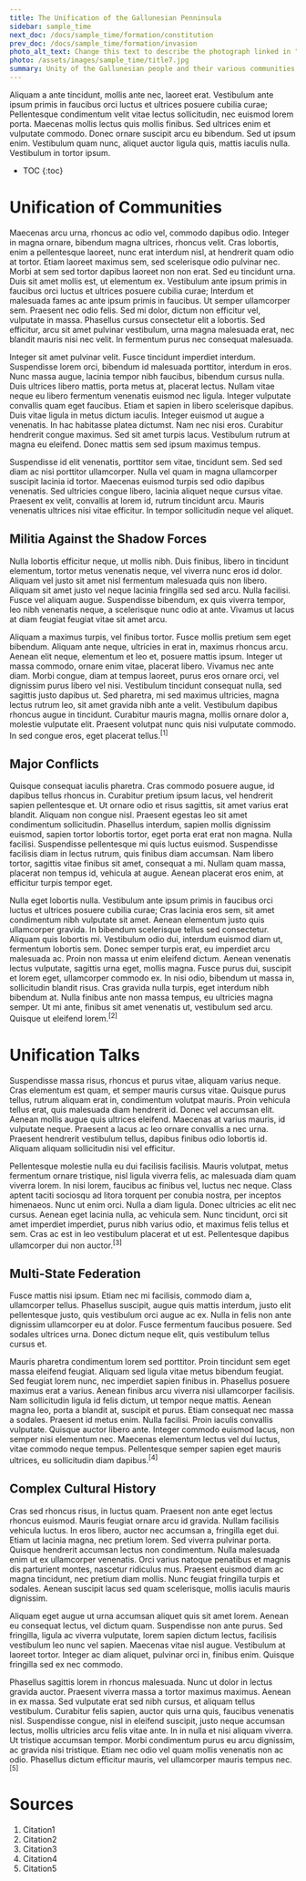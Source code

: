 ```yaml
---
title: The Unification of the Gallunesian Penninsula
sidebar: sample_time
next_doc: /docs/sample_time/formation/constitution
prev_doc: /docs/sample_time/formation/invasion
photo_alt_text: Change this text to describe the photograph linked in "photo".
photo: /assets/images/sample_time/title7.jpg
summary: Unity of the Gallunesian people and their various communities.
---
```


Aliquam a ante tincidunt, mollis ante nec, laoreet erat. Vestibulum ante ipsum primis in faucibus orci luctus et ultrices posuere cubilia curae; Pellentesque condimentum velit vitae lectus sollicitudin, nec euismod lorem porta. Maecenas mollis lectus quis mollis finibus. Sed ultrices enim et vulputate commodo. Donec ornare suscipit arcu eu bibendum. Sed ut ipsum enim. Vestibulum quam nunc, aliquet auctor ligula quis, mattis iaculis nulla. Vestibulum in tortor ipsum. 

* TOC
{:toc}

# Unification of Communities

Maecenas arcu urna, rhoncus ac odio vel, commodo dapibus odio. Integer in magna ornare, bibendum magna ultrices, rhoncus velit. Cras lobortis, enim a pellentesque laoreet, nunc erat interdum nisl, at hendrerit quam odio at tortor. Etiam laoreet maximus sem, sed scelerisque odio pulvinar nec. Morbi at sem sed tortor dapibus laoreet non non erat. Sed eu tincidunt urna. Duis sit amet mollis est, ut elementum ex. Vestibulum ante ipsum primis in faucibus orci luctus et ultrices posuere cubilia curae; Interdum et malesuada fames ac ante ipsum primis in faucibus. Ut semper ullamcorper sem. Praesent nec odio felis. Sed mi dolor, dictum non efficitur vel, vulputate in massa. Phasellus cursus consectetur elit a lobortis. Sed efficitur, arcu sit amet pulvinar vestibulum, urna magna malesuada erat, nec blandit mauris nisi nec velit. In fermentum purus nec consequat malesuada.

Integer sit amet pulvinar velit. Fusce tincidunt imperdiet interdum. Suspendisse lorem orci, bibendum id malesuada porttitor, interdum in eros. Nunc massa augue, lacinia tempor nibh faucibus, bibendum cursus nulla. Duis ultrices libero mattis, porta metus at, placerat lectus. Nullam vitae neque eu libero fermentum venenatis euismod nec ligula. Integer vulputate convallis quam eget faucibus. Etiam et sapien in libero scelerisque dapibus. Duis vitae ligula in metus dictum iaculis. Integer euismod ut augue a venenatis. In hac habitasse platea dictumst. Nam nec nisi eros. Curabitur hendrerit congue maximus. Sed sit amet turpis lacus. Vestibulum rutrum at magna eu eleifend. Donec mattis sem sed ipsum maximus tempus.

Suspendisse id elit venenatis, porttitor sem vitae, tincidunt sem. Sed sed diam ac nisi porttitor ullamcorper. Nulla vel quam in magna ullamcorper suscipit lacinia id tortor. Maecenas euismod turpis sed odio dapibus venenatis. Sed ultricies congue libero, lacinia aliquet neque cursus vitae. Praesent ex velit, convallis at lorem id, rutrum tincidunt arcu. Mauris venenatis ultrices nisi vitae efficitur. In tempor sollicitudin neque vel aliquet.

## Militia Against the Shadow Forces

Nulla lobortis efficitur neque, ut mollis nibh. Duis finibus, libero in tincidunt elementum, tortor metus venenatis neque, vel viverra nunc eros id dolor. Aliquam vel justo sit amet nisl fermentum malesuada quis non libero. Aliquam sit amet justo vel neque lacinia fringilla sed sed arcu. Nulla facilisi. Fusce vel aliquam augue. Suspendisse bibendum, ex quis viverra tempor, leo nibh venenatis neque, a scelerisque nunc odio at ante. Vivamus ut lacus at diam feugiat feugiat vitae sit amet arcu.

Aliquam a maximus turpis, vel finibus tortor. Fusce mollis pretium sem eget bibendum. Aliquam ante neque, ultricies in erat in, maximus rhoncus arcu. Aenean elit neque, elementum et leo et, posuere mattis ipsum. Integer ut massa commodo, ornare enim vitae, placerat libero. Vivamus nec ante diam. Morbi congue, diam at tempus laoreet, purus eros ornare orci, vel dignissim purus libero vel nisi. Vestibulum tincidunt consequat nulla, sed sagittis justo dapibus ut. Sed pharetra, mi sed maximus ultricies, magna lectus rutrum leo, sit amet gravida nibh ante a velit. Vestibulum dapibus rhoncus augue in tincidunt. Curabitur mauris magna, mollis ornare dolor a, molestie vulputate elit. Praesent volutpat nunc quis nisi vulputate commodo. In sed congue eros, eget placerat tellus.<sup>[1]</sup>

## Major Conflicts

Quisque consequat iaculis pharetra. Cras commodo posuere augue, id dapibus tellus rhoncus in. Curabitur pretium ipsum lacus, vel hendrerit sapien pellentesque et. Ut ornare odio et risus sagittis, sit amet varius erat blandit. Aliquam non congue nisl. Praesent egestas leo sit amet condimentum sollicitudin. Phasellus interdum, sapien mollis dignissim euismod, sapien tortor lobortis tortor, eget porta erat erat non magna. Nulla facilisi. Suspendisse pellentesque mi quis luctus euismod. Suspendisse facilisis diam in lectus rutrum, quis finibus diam accumsan. Nam libero tortor, sagittis vitae finibus sit amet, consequat a mi. Nullam quam massa, placerat non tempus id, vehicula at augue. Aenean placerat eros enim, at efficitur turpis tempor eget.

Nulla eget lobortis nulla. Vestibulum ante ipsum primis in faucibus orci luctus et ultrices posuere cubilia curae; Cras lacinia eros sem, sit amet condimentum nibh vulputate sit amet. Aenean elementum justo quis ullamcorper gravida. In bibendum scelerisque tellus sed consectetur. Aliquam quis lobortis mi. Vestibulum odio dui, interdum euismod diam ut, fermentum lobortis sem. Donec semper turpis erat, eu imperdiet arcu malesuada ac. Proin non massa ut enim eleifend dictum. Aenean venenatis lectus vulputate, sagittis urna eget, mollis magna. Fusce purus dui, suscipit et lorem eget, ullamcorper commodo ex. In nisi odio, bibendum ut massa in, sollicitudin blandit risus. Cras gravida nulla turpis, eget interdum nibh bibendum at. Nulla finibus ante non massa tempus, eu ultricies magna semper. Ut mi ante, finibus sit amet venenatis ut, vestibulum sed arcu. Quisque ut eleifend lorem.<sup>[2]</sup>

# Unification Talks

Suspendisse massa risus, rhoncus et purus vitae, aliquam varius neque. Cras elementum est quam, et semper mauris cursus vitae. Quisque purus tellus, rutrum aliquam erat in, condimentum volutpat mauris. Proin vehicula tellus erat, quis malesuada diam hendrerit id. Donec vel accumsan elit. Aenean mollis augue quis ultrices eleifend. Maecenas at varius mauris, id vulputate neque. Praesent a lacus ac leo ornare convallis a nec urna. Praesent hendrerit vestibulum tellus, dapibus finibus odio lobortis id. Aliquam aliquam sollicitudin nisi vel efficitur.

Pellentesque molestie nulla eu dui facilisis facilisis. Mauris volutpat, metus fermentum ornare tristique, nisl ligula viverra felis, ac malesuada diam quam viverra lorem. In nisi lorem, faucibus ac finibus vel, luctus nec neque. Class aptent taciti sociosqu ad litora torquent per conubia nostra, per inceptos himenaeos. Nunc ut enim orci. Nulla a diam ligula. Donec ultricies ac elit nec cursus. Aenean eget lacinia nulla, ac vehicula sem. Nunc tincidunt, orci sit amet imperdiet imperdiet, purus nibh varius odio, et maximus felis tellus et sem. Cras ac est in leo vestibulum placerat et ut est. Pellentesque dapibus ullamcorper dui non auctor.<sup>[3]</sup>

## Multi-State Federation

Fusce mattis nisi ipsum. Etiam nec mi facilisis, commodo diam a, ullamcorper tellus. Phasellus suscipit, augue quis mattis interdum, justo elit pellentesque justo, quis vestibulum orci augue ac ex. Nulla in felis non ante dignissim ullamcorper eu at dolor. Fusce fermentum faucibus posuere. Sed sodales ultrices urna. Donec dictum neque elit, quis vestibulum tellus cursus et.

Mauris pharetra condimentum lorem sed porttitor. Proin tincidunt sem eget massa eleifend feugiat. Aliquam sed ligula vitae metus bibendum feugiat. Sed feugiat lorem nunc, nec imperdiet sapien finibus in. Phasellus posuere maximus erat a varius. Aenean finibus arcu viverra nisi ullamcorper facilisis. Nam sollicitudin ligula id felis dictum, ut tempor neque mattis. Aenean magna leo, porta a blandit at, suscipit et purus. Etiam consequat nec massa a sodales. Praesent id metus enim. Nulla facilisi. Proin iaculis convallis vulputate. Quisque auctor libero ante. Integer commodo euismod lacus, non semper nisi elementum nec. Maecenas elementum lectus vel dui luctus, vitae commodo neque tempus. Pellentesque semper sapien eget mauris ultrices, eu sollicitudin diam dapibus.<sup>[4]</sup>

## Complex Cultural History

Cras sed rhoncus risus, in luctus quam. Praesent non ante eget lectus rhoncus euismod. Mauris feugiat ornare arcu id gravida. Nullam facilisis vehicula luctus. In eros libero, auctor nec accumsan a, fringilla eget dui. Etiam ut lacinia magna, nec pretium lorem. Sed viverra pulvinar porta. Quisque hendrerit accumsan lectus non condimentum. Nulla malesuada enim ut ex ullamcorper venenatis. Orci varius natoque penatibus et magnis dis parturient montes, nascetur ridiculus mus. Praesent euismod diam ac magna tincidunt, nec pretium diam mollis. Nunc feugiat fringilla turpis et sodales. Aenean suscipit lacus sed quam scelerisque, mollis iaculis mauris dignissim.

Aliquam eget augue ut urna accumsan aliquet quis sit amet lorem. Aenean eu consequat lectus, vel dictum quam. Suspendisse non ante purus. Sed fringilla, ligula ac viverra vulputate, lorem sapien dictum lectus, facilisis vestibulum leo nunc vel sapien. Maecenas vitae nisl augue. Vestibulum at laoreet tortor. Integer ac diam aliquet, pulvinar orci in, finibus enim. Quisque fringilla sed ex nec commodo.

Phasellus sagittis lorem in rhoncus malesuada. Nunc ut dolor in lectus gravida auctor. Praesent viverra massa a tortor maximus maximus. Aenean in ex massa. Sed vulputate erat sed nibh cursus, et aliquam tellus vestibulum. Curabitur felis sapien, auctor quis urna quis, faucibus venenatis nisl. Suspendisse congue, nisl in eleifend suscipit, justo neque accumsan lectus, mollis ultricies arcu felis vitae ante. In in nulla et nisi aliquam viverra. Ut tristique accumsan tempor. Morbi condimentum purus eu arcu dignissim, ac gravida nisi tristique. Etiam nec odio vel quam mollis venenatis non ac odio. Phasellus dictum efficitur mauris, vel ullamcorper mauris tempus nec.<sup>[5]</sup>

# Sources

1. Citation1
2. Citation2
3. Citation3
4. Citation4
5. Citation5
